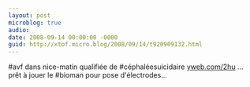 ```yaml
---
layout: post
microblog: true
audio: 
date: 2008-09-14 00:00:00 -0000
guid: http://xtof.micro.blog/2008/09/14/t920909132.html
---
```

#avf dans nice-matin qualifiée de #céphaléesuicidaire [yweb.com/2hu](http://yweb.com/2hu) ... prêt à jouer le #bioman pour pose d'électrodes...
